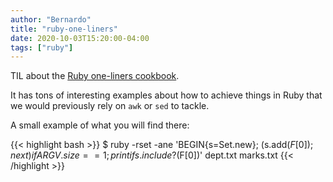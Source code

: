 ```yaml
---
author: "Bernardo"
title: "ruby-one-liners"
date: 2020-10-03T15:20:00-04:00
tags: ["ruby"]
---
```


TIL about the [Ruby one-liners cookbook](https://learnbyexample.github.io/learn_ruby_oneliners/preface.html).

It has tons of interesting examples about how to achieve things in Ruby that we
would previously rely on `awk` or `sed` to tackle.

A small example of what you will find there:

{{< highlight bash >}}
$ ruby -rset -ane 'BEGIN{s=Set.new}; (s.add($F[0]); next) if ARGV.size==1;
                   print if s.include?($F[0])' dept.txt marks.txt
{{< /highlight >}}
